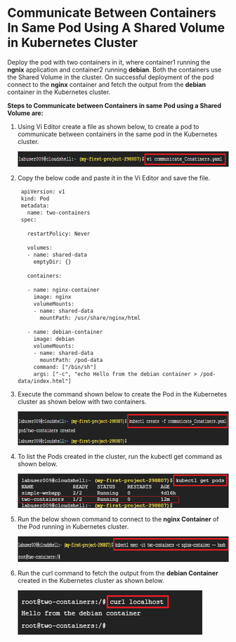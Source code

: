# Communicate Between Containers In Same Pod Using A Shared Volume in Kubernetes Cluster

Deploy the pod with two containers in it, where container1 running the **ngnix** application and container2 running **debian**. Both the containers use the Shared Volume in the cluster. On successful deployment of the pod connect to the **nginx** container and fetch the output from the **debian** container in the Kubernetes cluster.

**Steps to Communicate between Containers in same Pod using a Shared Volume are:**

1.	Using Vi Editor create a file as shown below, to create a pod to communicate between containers in the same pod in the Kubernetes cluster.
    
    ![Alt text](https://github.com/Protontech-1803/devops/blob/master/MultiContainer/MultiContainer_PNG/YAML_file.png)
 

2. Copy the below code and paste it in the Vi Editor and save the file.

        apiVersion: v1
        kind: Pod
        metadata:
          name: two-containers
        spec:

          restartPolicy: Never

          volumes:
          - name: shared-data
            emptyDir: {}

          containers:

          - name: nginx-container
            image: nginx
            volumeMounts:
            - name: shared-data
              mountPath: /usr/share/nginx/html

          - name: debian-container
            image: debian
            volumeMounts:
            - name: shared-data
              mountPath: /pod-data
            command: ["/bin/sh"]
            args: ["-c", "echo Hello from the debian container > /pod-data/index.html"]

3. Execute the command shown below to create the Pod in the Kubernetes cluster as shown below with two containers.
   
    ![Alt text](https://github.com/Protontech-1803/devops/blob/master/MultiContainer/MultiContainer_PNG/deployPod.png)
    

4. To list the Pods created in the cluster, run the kubectl get command as shown below.
 
    ![Alt text](https://github.com/Protontech-1803/devops/blob/master/MultiContainer/MultiContainer_PNG/listPods.png)
    

5. Run the below shown command to connect to the **nginx Container** of the Pod running in Kubernetes cluster.
 
    ![Alt text](https://github.com/Protontech-1803/devops/blob/master/MultiContainer/MultiContainer_PNG/connecToContainer.png)
    

6. Run the curl command to fetch the output from the **debian Container** created in the Kubernetes cluster as shown below.

    ![Alt text](https://github.com/Protontech-1803/devops/blob/master/MultiContainer/MultiContainer_PNG/communicateBetweenContainers.png)
    
 


